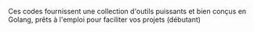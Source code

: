 Ces codes fournissent une collection d'outils puissants et bien conçus en Golang, prêts à l'emploi pour faciliter vos projets (débutant)
